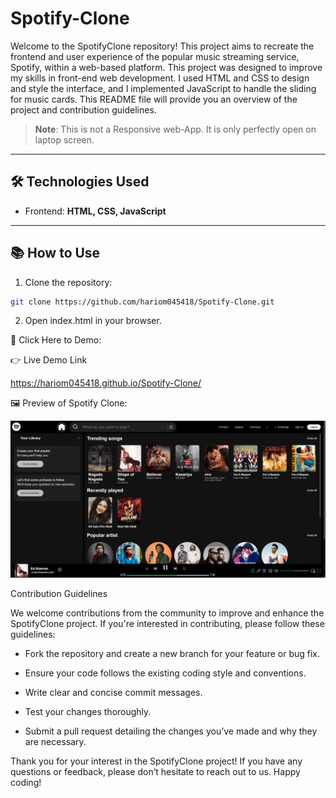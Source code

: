# Spotify-Clone

Welcome to the SpotifyClone repository! This project aims to recreate the frontend and user experience of the popular music streaming service, Spotify, within a web-based platform. This project was designed to improve my skills in front-end web development. I used HTML and CSS to design and style the interface, and I implemented JavaScript to handle the sliding for music cards. This README file will provide you an overview of the project and contribution guidelines.

> **Note**: This is not a Responsive web-App. It is only perfectly open on laptop screen.

---

## 🛠 Technologies Used

- Frontend: **HTML, CSS, JavaScript**

---

## 📚 How to Use

1. Clone the repository:

```bash
git clone https://github.com/hariom045418/Spotify-Clone.git
```
2. Open index.html in your browser.

🚀 Click Here to Demo:

👉 Live Demo Link

 https://hariom045418.github.io/Spotify-Clone/

🖼️ Preview of Spotify Clone:

 ![alt text](preview.png)

Contribution Guidelines

We welcome contributions from the community to improve and enhance the SpotifyClone project. If you're interested in contributing, please follow these guidelines:

- Fork the repository and create a new branch for your feature or bug fix.

- Ensure your code follows the existing coding style and conventions.

- Write clear and concise commit messages.

- Test your changes thoroughly.

- Submit a pull request detailing the changes you’ve made and why they are necessary.

Thank you for your interest in the SpotifyClone project! If you have any questions or feedback, please don’t hesitate to reach out to us. Happy coding!